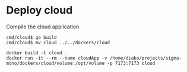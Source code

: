 # Deploy cloud

Compile the cloud application
```
cmd/cloud$ go build
cmd/cloud$ mv cloud ../../dockers/cloud
```

```
docker build -t cloud .
docker run -it --rm --name cloudApp -v /home/diako/projects/sigma-mono/dockers/cloud/volume:/opt/volume -p 7173:7173 cloud



```


